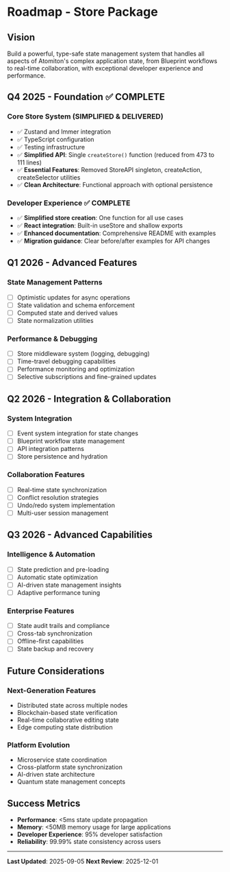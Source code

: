 # Roadmap - Store Package

## Vision

Build a powerful, type-safe state management system that handles all aspects of
Atomiton's complex application state, from Blueprint workflows to real-time
collaboration, with exceptional developer experience and performance.

## Q4 2025 - Foundation ✅ COMPLETE

### Core Store System (SIMPLIFIED & DELIVERED)

- ✅ Zustand and Immer integration
- ✅ TypeScript configuration
- ✅ Testing infrastructure
- ✅ **Simplified API**: Single `createStore()` function (reduced from 473 to
  111 lines)
- ✅ **Essential Features**: Removed StoreAPI singleton, createAction,
  createSelector utilities
- ✅ **Clean Architecture**: Functional approach with optional persistence

### Developer Experience ✅ COMPLETE

- ✅ **Simplified store creation**: One function for all use cases
- ✅ **React integration**: Built-in useStore and shallow exports
- ✅ **Enhanced documentation**: Comprehensive README with examples
- ✅ **Migration guidance**: Clear before/after examples for API changes

## Q1 2026 - Advanced Features

### State Management Patterns

- [ ] Optimistic updates for async operations
- [ ] State validation and schema enforcement
- [ ] Computed state and derived values
- [ ] State normalization utilities

### Performance & Debugging

- [ ] Store middleware system (logging, debugging)
- [ ] Time-travel debugging capabilities
- [ ] Performance monitoring and optimization
- [ ] Selective subscriptions and fine-grained updates

## Q2 2026 - Integration & Collaboration

### System Integration

- [ ] Event system integration for state changes
- [ ] Blueprint workflow state management
- [ ] API integration patterns
- [ ] Store persistence and hydration

### Collaboration Features

- [ ] Real-time state synchronization
- [ ] Conflict resolution strategies
- [ ] Undo/redo system implementation
- [ ] Multi-user session management

## Q3 2026 - Advanced Capabilities

### Intelligence & Automation

- [ ] State prediction and pre-loading
- [ ] Automatic state optimization
- [ ] AI-driven state management insights
- [ ] Adaptive performance tuning

### Enterprise Features

- [ ] State audit trails and compliance
- [ ] Cross-tab synchronization
- [ ] Offline-first capabilities
- [ ] State backup and recovery

## Future Considerations

### Next-Generation Features

- Distributed state across multiple nodes
- Blockchain-based state verification
- Real-time collaborative editing state
- Edge computing state distribution

### Platform Evolution

- Microservice state coordination
- Cross-platform state synchronization
- AI-driven state architecture
- Quantum state management concepts

## Success Metrics

- **Performance**: <5ms state update propagation
- **Memory**: <50MB memory usage for large applications
- **Developer Experience**: 95% developer satisfaction
- **Reliability**: 99.99% state consistency across users

---

**Last Updated**: 2025-09-05 **Next Review**: 2025-12-01
